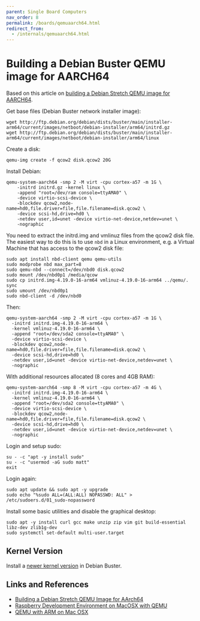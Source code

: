 ```yaml
---
parent: Single Board Computers
nav_order: 8
permalink: /boards/qemuaarch64.html
redirect_from:
  - /internals/qemuaarch64.html
---
```


# Building a Debian Buster QEMU image for AARCH64

Based on this article on [building a Debian Stretch QEMU image for AARCH64](https://blahcat.github.io/2018/01/07/building-a-debian-stretch-qemu-image-for-aarch64/).

Get base files (Debian Buster network installer image):

```shell
wget http://ftp.debian.org/debian/dists/buster/main/installer-arm64/current/images/netboot/debian-installer/arm64/initrd.gz
wget http://ftp.debian.org/debian/dists/buster/main/installer-arm64/current/images/netboot/debian-installer/arm64/linux
```

Create a disk:

```shell
qemu-img create -f qcow2 disk.qcow2 20G
```

Install Debian:

```shell
qemu-system-aarch64 -smp 2 -M virt -cpu cortex-a57 -m 1G \
    -initrd initrd.gz -kernel linux \
    -append "root=/dev/ram console=ttyAMA0" \
    -device virtio-scsi-device \
    -blockdev qcow2,node-name=hd0,file.driver=file,file.filename=disk.qcow2 \
    -device scsi-hd,drive=hd0 \
    -netdev user,id=unet -device virtio-net-device,netdev=unet \
    -nographic
```

You need to extract the initrd.img and vmlinuz files from the qcow2 disk file.
The easiest way to do this is to use `nbd` in a Linux environment,
e.g. a Virtual Machine that has access to the qcow2 disk file:

```shell
sudo apt install nbd-client qemu qemu-utils
sudo modprobe nbd max_part=8
sudo qemu-nbd --connect=/dev/nbd0 disk.qcow2
sudo mount /dev/nbd0p1 /media/qcow
sudo cp initrd.img-4.19.0-16-arm64 vmlinuz-4.19.0-16-arm64 ../qemu/.
sync
sudo umount /dev/nbd0p1
sudo nbd-client -d /dev/nbd0
```

Then:

```shell
qemu-system-aarch64 -smp 2 -M virt -cpu cortex-a57 -m 1G \
  -initrd initrd.img-4.19.0-16-arm64 \
  -kernel vmlinuz-4.19.0-16-arm64 \
  -append "root=/dev/sda2 console=ttyAMA0" \
  -device virtio-scsi-device \
  -blockdev qcow2,node-name=hd0,file.driver=file,file.filename=disk.qcow2 \
  -device scsi-hd,drive=hd0 \
  -netdev user,id=unet -device virtio-net-device,netdev=unet \
  -nographic
```

With additional resources allocated (8 cores and 4GB RAM):

```shell
qemu-system-aarch64 -smp 8 -M virt -cpu cortex-a57 -m 4G \
  -initrd initrd.img-4.19.0-16-arm64 \
  -kernel vmlinuz-4.19.0-16-arm64 \
  -append "root=/dev/sda2 console=ttyAMA0" \
  -device virtio-scsi-device \
  -blockdev qcow2,node-name=hd0,file.driver=file,file.filename=disk.qcow2 \
  -device scsi-hd,drive=hd0 \
  -netdev user,id=unet -device virtio-net-device,netdev=unet \
  -nographic
```

Login and setup sudo:

```shell
su - -c "apt -y install sudo"
su - -c "usermod -aG sudo matt"
exit
```

Login again:

```shell
sudo apt update && sudo apt -y upgrade
sudo echo "%sudo ALL=(ALL:ALL) NOPASSWD: ALL" > /etc/sudoers.d/01_sudo-nopassword
```

Install some basic utilities and disable the graphical desktop:

```shell
sudo apt -y install curl gcc make unzip zip vim git build-essential libz-dev zlib1g-dev
sudo systemctl set-default multi-user.target
```

## Kernel Version

Install a [newer kernel version](https://jensd.be/968/linux/install-a-newer-kernel-in-debian-10-buster-stable) in Debian Buster.

## Links and References

* [Building a Debian Stretch QEMU Image for AArch64](https://blahcat.github.io/2018/01/07/building-a-debian-stretch-qemu-image-for-aarch64/)
* [Raspberry Development Environment on MacOSX with QEMU](https://florianmuller.com/raspberry-development-environment-on-macosx-with-qemu)
* [QEMU with ARM on Mac OSX](https://gist.github.com/humbertodias/6237f80df9a4bccf98be298057a82cf2)
